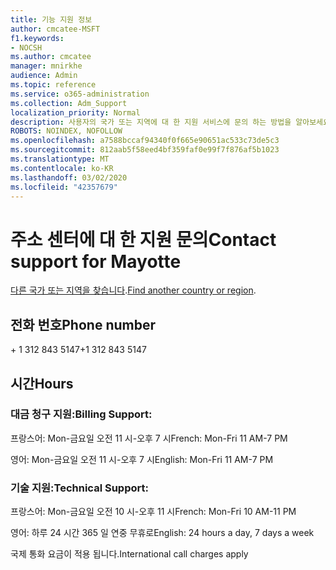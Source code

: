 ```yaml
---
title: 기능 지원 정보
author: cmcatee-MSFT
f1.keywords:
- NOCSH
ms.author: cmcatee
manager: mnirkhe
audience: Admin
ms.topic: reference
ms.service: o365-administration
ms.collection: Adm_Support
localization_priority: Normal
description: 사용자의 국가 또는 지역에 대 한 지원 서비스에 문의 하는 방법을 알아보세요.
ROBOTS: NOINDEX, NOFOLLOW
ms.openlocfilehash: a7588bccaf94340f0f665e90651ac533c73de5c3
ms.sourcegitcommit: 812aab5f58eed4bf359faf0e99f7f876af5b1023
ms.translationtype: MT
ms.contentlocale: ko-KR
ms.lasthandoff: 03/02/2020
ms.locfileid: "42357679"
---
```

# <a name="contact-support-for-mayotte"></a><span data-ttu-id="7eb4d-103">주소 센터에 대 한 지원 문의</span><span class="sxs-lookup"><span data-stu-id="7eb4d-103">Contact support for Mayotte</span></span>

<span data-ttu-id="7eb4d-104">[다른 국가 또는 지역을 찾습니다](../contact-support-for-business-products.md).</span><span class="sxs-lookup"><span data-stu-id="7eb4d-104">[Find another country or region](../contact-support-for-business-products.md).</span></span>

## <a name="phone-number"></a><span data-ttu-id="7eb4d-105">전화 번호</span><span class="sxs-lookup"><span data-stu-id="7eb4d-105">Phone number</span></span>
<span data-ttu-id="7eb4d-106">+ 1 312 843 5147</span><span class="sxs-lookup"><span data-stu-id="7eb4d-106">+1 312 843 5147</span></span>

## <a name="hours"></a><span data-ttu-id="7eb4d-107">시간</span><span class="sxs-lookup"><span data-stu-id="7eb4d-107">Hours</span></span>
### <a name="billing-support"></a><span data-ttu-id="7eb4d-108">대금 청구 지원:</span><span class="sxs-lookup"><span data-stu-id="7eb4d-108">Billing Support:</span></span>

<span data-ttu-id="7eb4d-109">프랑스어: Mon-금요일 오전 11 시-오후 7 시</span><span class="sxs-lookup"><span data-stu-id="7eb4d-109">French: Mon-Fri 11 AM-7 PM</span></span>

<span data-ttu-id="7eb4d-110">영어: Mon-금요일 오전 11 시-오후 7 시</span><span class="sxs-lookup"><span data-stu-id="7eb4d-110">English: Mon-Fri 11 AM-7 PM</span></span>

### <a name="technical-support"></a><span data-ttu-id="7eb4d-111">기술 지원:</span><span class="sxs-lookup"><span data-stu-id="7eb4d-111">Technical Support:</span></span>

<span data-ttu-id="7eb4d-112">프랑스어: Mon-금요일 오전 10 시-오후 11 시</span><span class="sxs-lookup"><span data-stu-id="7eb4d-112">French: Mon-Fri 10 AM-11 PM</span></span>

<span data-ttu-id="7eb4d-113">영어: 하루 24 시간 365 일 연중 무휴로</span><span class="sxs-lookup"><span data-stu-id="7eb4d-113">English: 24 hours a day, 7 days a week</span></span>

<span data-ttu-id="7eb4d-114">국제 통화 요금이 적용 됩니다.</span><span class="sxs-lookup"><span data-stu-id="7eb4d-114">International call charges apply</span></span>
